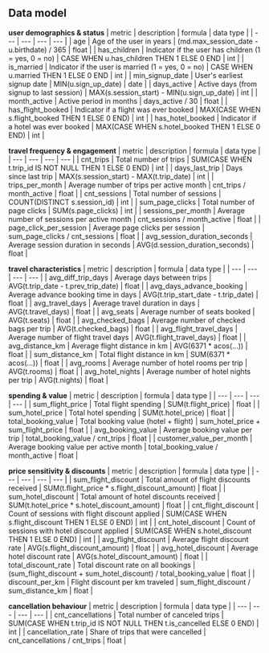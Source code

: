 ## Data model

**user demographics & status**
| metric | description | formula | data type |
| --- | --- | --- | --- |
| age | Age of the user in years | (md.max_session_date - u.birthdate) / 365 | float |
| has_children | Indicator if the user has children (1 = yes, 0 = no) | CASE WHEN u.has_children THEN 1 ELSE 0 END | int |
| is_married | Indicator if the user is married (1 = yes, 0 = no) | CASE WHEN u.married THEN 1 ELSE 0 END | int |
| min_signup_date | User's earliest signup date | MIN(u.sign_up_date) | date |
| days_active | Active days (from signup to last session) | MAX(s.session_start) - MIN(u.sign_up_date) | int |
| month_active | Active period in months | days_active / 30 | float |
| has_flight_booked | Indicator if a flight was ever booked | MAX(CASE WHEN s.flight_booked THEN 1 ELSE 0 END) | int |
| has_hotel_booked | Indicator if a hotel was ever booked | MAX(CASE WHEN s.hotel_booked THEN 1 ELSE 0 END) | int |

**travel frequency & engagement**
| metric | description | formula | data type |
| --- | --- | --- | --- |
| cnt_trips | Total number of trips | SUM(CASE WHEN t.trip_id IS NOT NULL THEN 1 ELSE 0 END) | int |
| days_last_trip | Days since last trip | MAX(s.session_start) - MAX(t.trip_date) | int |
| trips_per_month | Average number of trips per active month | cnt_trips / month_active | float |
| cnt_sessions | Total number of sessions | COUNT(DISTINCT s.session_id) | int |
| sum_page_clicks | Total number of page clicks | SUM(s.page_clicks) | int |
| sessions_per_month | Average number of sessions per active month | cnt_sessions / month_active | float |
| page_click_per_session | Average page clicks per session | sum_page_clicks / cnt_sessions | float |
| avg_session_duration_seconds | Average session duration in seconds | AVG(d.session_duration_seconds) | float |

**travel characteristics**
| metric | description | formula | data type |
| --- | --- | --- | --- |
| avg_diff_trip_days | Average days between trips | AVG(t.trip_date - t.prev_trip_date) | float |
| avg_days_advance_booking | Average advance booking time in days | AVG(t.trip_start_date - t.trip_date) | float |
| avg_travel_days | Average travel duration in days | AVG(t.travel_days) | float |
| avg_seats | Average number of seats booked | AVG(t.seats) | float |
| avg_checked_bags | Average number of checked bags per trip | AVG(t.checked_bags) | float |
| avg_flight_travel_days | Average number of flight travel days | AVG(t.flight_travel_days) | float |
| avg_distance_km | Average flight distance in km | AVG(6371 * acos(...)) | float |
| sum_distance_km | Total flight distance in km | SUM(6371 * acos(...)) | float |
| avg_rooms | Average number of hotel rooms per trip | AVG(t.rooms) | float |
| avg_hotel_nights | Average number of hotel nights per trip | AVG(t.nights) | float |

**spending & value**
| metric | description | formula | data type |
| --- | --- | --- | --- |
| sum_flight_price | Total flight spending | SUM(t.flight_price) | float |
| sum_hotel_price | Total hotel spending | SUM(t.hotel_price) | float |
| total_booking_value | Total booking value (hotel + flight) | sum_hotel_price + sum_flight_price | float |
| avg_booking_value | Average booking value per trip | total_booking_value / cnt_trips | float |
| customer_value_per_month | Average booking value per active month | total_booking_value / month_active | float |

**price sensitivity & discounts**
| metric | description | formula | data type |
| --- | --- | --- | --- |
| sum_flight_discount | Total amount of flight discounts received | SUM(t.flight_price * s.flight_discount_amount) | float |
| sum_hotel_discount | Total amount of hotel discounts received | SUM(t.hotel_price * s.hotel_discount_amount) | float |
| cnt_flight_discount | Count of sessions with flight discount applied | SUM(CASE WHEN s.flight_discount THEN 1 ELSE 0 END) | int |
| cnt_hotel_discount | Count of sessions with hotel discount applied | SUM(CASE WHEN s.hotel_discount THEN 1 ELSE 0 END) | int |
| avg_flight_discount | Average flight discount rate | AVG(s.flight_discount_amount) | float |
| avg_hotel_discount | Average hotel discount rate | AVG(s.hotel_discount_amount) | float |
| total_discount_rate | Total discount rate on all bookings | (sum_flight_discount + sum_hotel_discount) / total_booking_value | float |
| discount_per_km | Flight discount per km traveled | sum_flight_discount / sum_distance_km | float |

**cancellation behaviour**
| metric | description | formula | data type |
| --- | --- | --- | --- |
| cnt_cancellations | Total number of canceled trips | SUM(CASE WHEN t.trip_id IS NOT NULL THEN t.is_cancelled ELSE 0 END) | int |
| cancellation_rate | Share of trips that were cancelled | cnt_cancellations / cnt_trips | float |